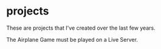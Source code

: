 # projects
These are projects that I've created over the last few years.

The Airplane Game must be played on a Live Server.
